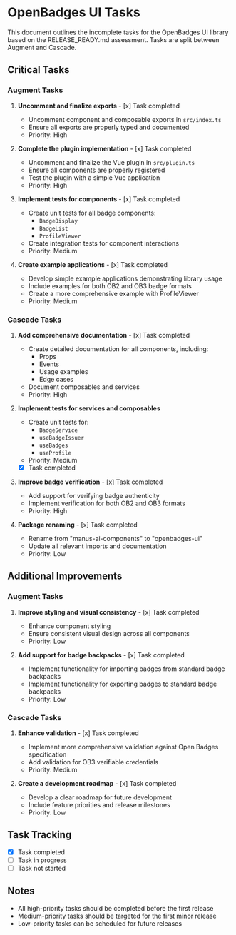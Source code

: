 # OpenBadges UI Tasks

This document outlines the incomplete tasks for the OpenBadges UI library based on the RELEASE_READY.md assessment. Tasks are split between Augment and Cascade.

## Critical Tasks

### Augment Tasks

1. **Uncomment and finalize exports** - [x] Task completed

   - Uncomment component and composable exports in `src/index.ts`
   - Ensure all exports are properly typed and documented
   - Priority: High

2. **Complete the plugin implementation** - [x] Task completed

   - Uncomment and finalize the Vue plugin in `src/plugin.ts`
   - Ensure all components are properly registered
   - Test the plugin with a simple Vue application
   - Priority: High

3. **Implement tests for components** - [x] Task completed

   - Create unit tests for all badge components:
     - `BadgeDisplay`
     - `BadgeList`
     - `ProfileViewer`
   - Create integration tests for component interactions
   - Priority: Medium

4. **Create example applications** - [x] Task completed
   - Develop simple example applications demonstrating library usage
   - Include examples for both OB2 and OB3 badge formats
   - Create a more comprehensive example with ProfileViewer
   - Priority: Medium

### Cascade Tasks

1. **Add comprehensive documentation** - [x] Task completed

   - Create detailed documentation for all components, including:
     - Props
     - Events
     - Usage examples
     - Edge cases
   - Document composables and services
   - Priority: High

2. **Implement tests for services and composables**

   - Create unit tests for:
     - `BadgeService`
     - `useBadgeIssuer`
     - `useBadges`
     - `useProfile`
   - Priority: Medium
   - [x] Task completed

3. **Improve badge verification** - [x] Task completed

   - Add support for verifying badge authenticity
   - Implement verification for both OB2 and OB3 formats
   - Priority: High

4. **Package renaming** - [x] Task completed
   - Rename from "manus-ai-components" to "openbadges-ui"
   - Update all relevant imports and documentation
   - Priority: Low

## Additional Improvements

### Augment Tasks

1. **Improve styling and visual consistency** - [x] Task completed

   - Enhance component styling
   - Ensure consistent visual design across all components
   - Priority: Low

2. **Add support for badge backpacks** - [x] Task completed
   - Implement functionality for importing badges from standard badge backpacks
   - Implement functionality for exporting badges to standard badge backpacks
   - Priority: Low

### Cascade Tasks

1. **Enhance validation** - [x] Task completed

   - Implement more comprehensive validation against Open Badges specification
   - Add validation for OB3 verifiable credentials
   - Priority: Medium

2. **Create a development roadmap** - [x] Task completed
   - Develop a clear roadmap for future development
   - Include feature priorities and release milestones
   - Priority: Low

## Task Tracking

- [x] Task completed
- [ ] Task in progress
- [ ] Task not started

## Notes

- All high-priority tasks should be completed before the first release
- Medium-priority tasks should be targeted for the first minor release
- Low-priority tasks can be scheduled for future releases
